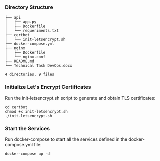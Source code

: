 ### **Directory Structure**

```Iomed
├── api
│   ├── app.py
│   ├── Dockerfile
│   └── requeriments.txt
├── certbot
│   └── init-letsencrypt.sh
├── docker-compose.yml
├── nginx
│   ├── Dockerfile
│   └── nginx.conf
├── README.md
└── Technical Task DevOps.docx

4 directories, 9 files
```

### **Initialize Let's Encrypt Certificates**

Run the init-letsencrypt.sh script to generate and obtain TLS certificates:
```
cd certbot
chmod +x init-letsencrypt.sh
./init-letsencrypt.sh
```

### **Start the Services**

Run docker-compose to start all the services defined in the docker-compose.yml file:
```
docker-compose up -d
```
